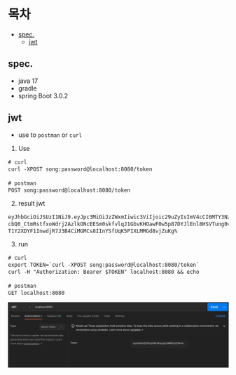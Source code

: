 <!-- TOC -->
# 목차
* [spec.](#spec)
  * [jwt](#jwt)
<!-- TOC -->

## spec.
- java 17
- gradle
- spring Boot 3.0.2


## jwt

- use to `postman` or `curl`

1. Use
```text
# curl
curl -XPOST song:password@localhost:8080/token

# postman
POST song:password@localhost:8080/token
```

2. result jwt
```text
eyJhbGciOiJSUzI1NiJ9.eyJpc3MiOiJzZWxmIiwic3ViIjoic29uZyIsImV4cCI6MTY3NzE5MjcyNSwiaWF0IjoxNjc3MTU2NzI1LCJzY29wZSI6ImFwcCJ9.hUBF3656WUpLZQ2cQGNf5zh41UsLblsPIGPAj6Gos_rp6oWJz_S8WgSH4k-cbQ0_CtmRstfxoWdrj2AzlkONcEESm0skfvlqJ1GbvKHOawF0w5p87DYJlEnl8HSVTung0vMHelGSiIYC40iQRiV51prqHFUDnk3VKhm1GvVMHHQZ2Fvo18TY3Qu1Que4mDvyc54XZ_VvQOmQPuRCIDsX_FmblazLeAKET5zeoIXcEV9GIlq9PmNzWNGnGqFjQ5AQKNMT5I8gSNUe_g5oacUwcBNWMJ7RgSbY-T1Y2XDYF1InwdjR7J3B4CiMGMCs8IInYSfUqK5PIXLMMGd8vjZuKg%
```

3. run
```text
# curl
export TOKEN=`curl -XPOST song:password@localhost:8080/token`
curl -H "Authorization: Bearer $TOKEN" localhost:8080 && echo

# postman
GET localhost:8080
```
![img.png](asset/img.png)
